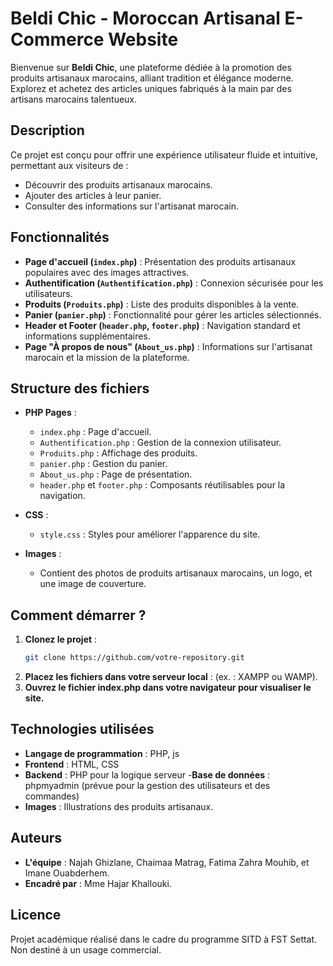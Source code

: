 # Beldi Chic - Moroccan Artisanal E-Commerce Website

Bienvenue sur **Beldi Chic**, une plateforme dédiée à la promotion des produits artisanaux marocains, alliant tradition et élégance moderne. Explorez et achetez des articles uniques fabriqués à la main par des artisans marocains talentueux.


## Description

Ce projet est conçu pour offrir une expérience utilisateur fluide et intuitive, permettant aux visiteurs de :
- Découvrir des produits artisanaux marocains.
- Ajouter des articles à leur panier.
- Consulter des informations sur l'artisanat marocain.

## Fonctionnalités

- **Page d'accueil (`index.php`)** : Présentation des produits artisanaux populaires avec des images attractives.
- **Authentification (`Authentification.php`)** : Connexion sécurisée pour les utilisateurs.
- **Produits (`Produits.php`)** : Liste des produits disponibles à la vente.
- **Panier (`panier.php`)** : Fonctionnalité pour gérer les articles sélectionnés.
- **Header et Footer (`header.php`, `footer.php`)** : Navigation standard et informations supplémentaires.
- **Page "À propos de nous" (`About_us.php`)** : Informations sur l'artisanat marocain et la mission de la plateforme.

## Structure des fichiers

- **PHP Pages** :
  - `index.php` : Page d'accueil.
  - `Authentification.php` : Gestion de la connexion utilisateur.
  - `Produits.php` : Affichage des produits.
  - `panier.php` : Gestion du panier.
  - `About_us.php` : Page de présentation.
  - `header.php` et `footer.php` : Composants réutilisables pour la navigation.

- **CSS** :
  - `style.css` : Styles pour améliorer l'apparence du site.

- **Images** :
  - Contient des photos de produits artisanaux marocains, un logo, et une image de couverture.

## Comment démarrer ?

1. **Clonez le projet** :
   ```bash
   git clone https://github.com/votre-repository.git
2. **Placez les fichiers dans votre serveur local** : (ex. : XAMPP ou WAMP).
3. **Ouvrez le fichier index.php dans votre navigateur pour visualiser le site.**


## Technologies utilisées
- **Langage de programmation** : PHP, js
- **Frontend** : HTML, CSS
- **Backend** : PHP pour la logique serveur
-**Base de données** : phpmyadmin  (prévue pour la gestion des utilisateurs et des commandes)
- **Images** : Illustrations des produits artisanaux.
## Auteurs
- **L'équipe** : Najah Ghizlane, Chaimaa Matrag, Fatima Zahra Mouhib, et Imane Ouabderhem.
- **Encadré par** : Mme Hajar Khallouki.

## Licence
Projet académique réalisé dans le cadre du programme SITD à FST Settat. Non destiné à un usage commercial.
